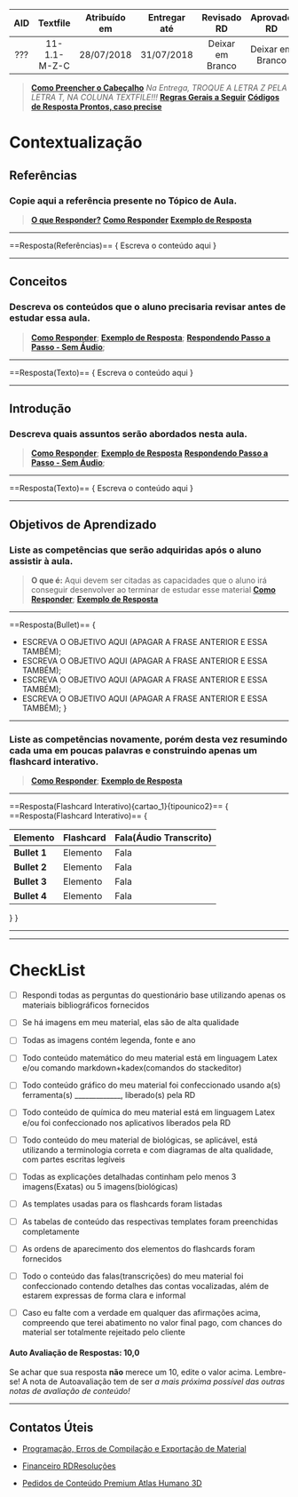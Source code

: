 |AID|Textfile|Atribuído em|Entregar até|Revisado RD|Aprovado RD|
|:-:|:-:|:-:|:-:|:-:|:-:|
|???|11-1.1-M-Z-C|28/07/2018|31/07/2018|Deixar em Branco|Deixar em Branco|
> [**Como Preencher o Cabeçalho**](https://home.rdresolucoes.com/passoapassoqb#preenchendo-o-cabeçalho)
> *Na Entrega, TROQUE A LETRA Z PELA LETRA T, NA COLUNA TEXTFILE!!!*
> [**Regras Gerais a Seguir**](https://home.rdresolucoes.com/regrasgeraisqb.html)
> [**Códigos de Resposta Prontos, caso precise**](https://home.rdresolucoes.com/codigosqb.html)

# Contextualização
## Referências
### Copie aqui a referência presente no Tópico de Aula.
> [**O que Responder?**](https://home.rdresolucoes.com/perguntasqb#referências)
> [**Como Responder**](https://home.rdresolucoes.com/respostasqb#referência)
> [**Exemplo de Resposta**](https://home.rdresolucoes.com/perguntasqb.html#fn2)

---
==Resposta(Referências)==
{
Escreva o conteúdo aqui
}

---
## Conceitos
### Descreva os conteúdos que o aluno precisaria revisar antes de estudar essa aula.
> [**Como Responder**](https://home.rdresolucoes.com/respostasqb#texto);
> [**Exemplo de Resposta**](https://home.rdresolucoes.com/perguntasqb#conceitos);
> [**Respondendo Passo a Passo - Sem Áudio**](https://home.rdresolucoes.com/passoapassoqb.html#respondendo-conceitos);

---
==Resposta(Texto)==
{
Escreva o conteúdo aqui
}

---
## Introdução
### Descreva quais assuntos serão abordados nesta aula.
> [**Como Responder**](https://home.rdresolucoes.com/respostasqb#texto);
> [**Exemplo de Resposta**](https://home.rdresolucoes.com/perguntasqb#introdução)
> [**Respondendo Passo a Passo - Sem Áudio**](https://home.rdresolucoes.com/passoapassoqb.html#respondendo-introdução);

---
==Resposta(Texto)==
{
Escreva o conteúdo aqui
}

---
## Objetivos de Aprendizado
### Liste as competências que serão adquiridas após o aluno assistir à aula.
> **O que é:** Aqui devem ser citadas as capacidades que o aluno irá conseguir desenvolver ao terminar de estudar esse material
> [**Como Responder**](https://home.rdresolucoes.com/respostasqb#bullet);
> [**Exemplo de Resposta**](https://home.rdresolucoes.com/perguntasqb#objetivos-de-aprendizado)

---
==Resposta(Bullet)==
{
* ESCREVA O OBJETIVO AQUI (APAGAR A FRASE ANTERIOR E ESSA TAMBÉM);
* ESCREVA O OBJETIVO AQUI (APAGAR A FRASE ANTERIOR E ESSA TAMBÉM);
* ESCREVA O OBJETIVO AQUI (APAGAR A FRASE ANTERIOR E ESSA TAMBÉM);
* ESCREVA O OBJETIVO AQUI (APAGAR A FRASE ANTERIOR E ESSA TAMBÉM);
}

---
### Liste as competências novamente, porém desta vez resumindo cada uma em poucas palavras e construindo apenas um flashcard interativo.
> [**Como Responder**](https://home.rdresolucoes.com/respostasqb#bullet);
> [**Exemplo de Resposta**](https://home.rdresolucoes.com/perguntasqb#objetivos-de-aprendizado)

---
==Resposta(Flashcard Interativo){cartao_1}{tipounico2}==
{
==Resposta(Flashcard Interativo)==
{

| Elemento | Flashcard | Fala(Áudio Transcrito) |
| :----------- | :------------ | :------------------------- |
| **Bullet 1** | Elemento  | Fala                   |
| **Bullet 2** | Elemento  | Fala                   |
| **Bullet 3** | Elemento  | Fala                   |
| **Bullet 4** | Elemento  | Fala                   |

}
}

---

---
# CheckList
 - [ ] Respondi todas as perguntas do questionário base utilizando apenas os materiais bibliográficos fornecidos
 - [ ] Se há imagens em meu material, elas são de alta qualidade
 - [ ] Todas as imagens contém legenda, fonte e ano
 - [ ] Todo conteúdo matemático do meu material está em linguagem Latex e/ou comando markdown+kadex(comandos do stackeditor)
 - [ ] Todo conteúdo gráfico do meu material foi confeccionado usando a(s) ferramenta(s) _____________, liberado(s) pela RD
 - [ ] Todo conteúdo de química do meu material está em linguagem Latex e/ou foi confeccionado nos aplicativos liberados pela RD
 - [ ] Todo conteúdo do meu material de biológicas, se aplicável, está utilizando a terminologia correta e com diagramas de alta qualidade, com partes escritas legíveis
 - [ ] Todas as explicações detalhadas continham pelo menos 3 imagens(Exatas) ou 5 imagens(biológicas)
 - [ ] As templates usadas para os flashcards foram listadas
 - [ ] As tabelas de conteúdo das respectivas templates foram preenchidas completamente
 - [ ] As ordens de aparecimento dos elementos do flashcards foram fornecidos
 - [ ] Todo o conteúdo das falas(transcrições) do meu material foi confeccionado contendo detalhes das contas vocalizadas, além de estarem expressas de forma clara e informal
 - [ ] Caso eu falte com a verdade em qualquer das afirmações acima, compreendo que terei abatimento no valor final pago, com chances do material ser totalmente rejeitado pelo cliente


#### Auto Avaliação de Respostas: 10,0
Se achar que sua resposta **não** merece um 10, edite o valor acima. Lembre-se! A nota de Autoavaliação tem de ser _a mais próxima possível das outras notas de avaliação de conteúdo!_

---
## Contatos Úteis
* [Programação, Erros de Compilação e Exportação de Material](mailto:HelpDeskTI@rdresolucoes.com)

* [Financeiro RDResoluções](mailto:financeiro@rdresolucoes.com)

* [Pedidos de Conteúdo Premium Atlas Humano 3D](mailto:imagens@rdresolucoes.com)
